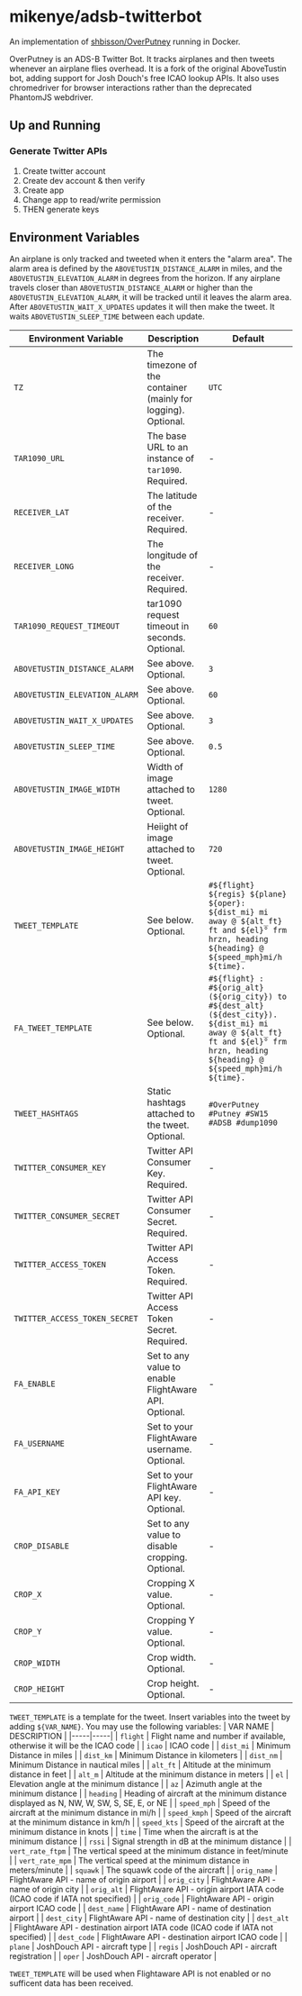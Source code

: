 # mikenye/adsb-twitterbot

An implementation of [shbisson/OverPutney](https://github.com/shbisson/OverPutney) running in Docker.

OverPutney is an ADS-B Twitter Bot. It tracks airplanes and then tweets whenever an airplane flies overhead. It is a fork of the original AboveTustin bot, adding support for Josh Douch's free ICAO lookup APIs. It also uses chromedriver for browser interactions rather than the deprecated PhantomJS webdriver.

## Up and Running

### Generate Twitter APIs

1. Create twitter account
2. Create dev account & then verify
3. Create app
4. Change app to read/write permission
5. THEN generate keys

## Environment Variables

An airplane is only tracked and tweeted when it enters the "alarm area". The alarm area is defined by the `ABOVETUSTIN_DISTANCE_ALARM` in miles, and the `ABOVETUSTIN_ELEVATION_ALARM` in degrees from the horizon. If any airplane travels closer than `ABOVETUSTIN_DISTANCE_ALARM` or higher than the `ABOVETUSTIN_ELEVATION_ALARM`, it will be tracked until it leaves the alarm area.  After `ABOVETUSTIN_WAIT_X_UPDATES` updates it will then make the tweet. It waits `ABOVETUSTIN_SLEEP_TIME` between each update.

| Environment Variable | Description | Default |
|-----|-----|-----|
| `TZ` | The timezone of the container (mainly for logging). Optional. | `UTC` |
| `TAR1090_URL` | The base URL to an instance of `tar1090`. Required. | - |
| `RECEIVER_LAT` | The latitude of the receiver. Required. | - |
| `RECEIVER_LONG` | The longitude of the receiver. Required. | - |
| `TAR1090_REQUEST_TIMEOUT` | tar1090 request timeout in seconds. Optional. | `60` |
| `ABOVETUSTIN_DISTANCE_ALARM` | See above. Optional. | `3` |
| `ABOVETUSTIN_ELEVATION_ALARM` | See above. Optional. | `60` |
| `ABOVETUSTIN_WAIT_X_UPDATES` | See above. Optional. | `3` |
| `ABOVETUSTIN_SLEEP_TIME` | See above. Optional. | `0.5` |
| `ABOVETUSTIN_IMAGE_WIDTH` | Width of image attached to tweet. Optional. | `1280` |
| `ABOVETUSTIN_IMAGE_HEIGHT` | Heiight of image attached to tweet. Optional. | `720` |
| `TWEET_TEMPLATE` | See below. Optional. | `#${flight} ${regis} ${plane} ${oper}: ${dist_mi} mi away @ ${alt_ft} ft and ${el}° frm hrzn, heading ${heading} @ ${speed_mph}mi/h ${time}.` |
| `FA_TWEET_TEMPLATE` | See below. Optional. | `#${flight} : #${orig_alt} (${orig_city}) to #${dest_alt} (${dest_city}). ${dist_mi} mi away @ ${alt_ft} ft and ${el}° frm hrzn, heading ${heading} @ ${speed_mph}mi/h ${time}.` |
| `TWEET_HASHTAGS` | Static hashtags attached to the tweet. Optional. | `#OverPutney #Putney #SW15 #ADSB #dump1090` |
| `TWITTER_CONSUMER_KEY` | Twitter API Consumer Key. Required. | - |
| `TWITTER_CONSUMER_SECRET` | Twitter API Consumer Secret. Required. | - |
| `TWITTER_ACCESS_TOKEN` | Twitter API Access Token. Required. | - |
| `TWITTER_ACCESS_TOKEN_SECRET` | Twitter API Access Token Secret. Required. | - |
| `FA_ENABLE` | Set to any value to enable FlightAware API. Optional. | - |
| `FA_USERNAME` | Set to your FlightAware username. Optional. | - |
| `FA_API_KEY` | Set to your FlightAware API key. Optional. | - |
| `CROP_DISABLE` | Set to any value to disable cropping. Optional. | - |
| `CROP_X` | Cropping X value. Optional. | - |
| `CROP_Y` | Cropping Y value. Optional. | - |
| `CROP_WIDTH` | Crop width. Optional. | - |
| `CROP_HEIGHT` | Crop height. Optional. | - |

`TWEET_TEMPLATE` is a template for the tweet.  Insert variables into the tweet by adding `${VAR_NAME}`. You may use the following variables:
| VAR NAME | DESCRIPTION |
|-----|-----|
| `flight`         | Flight name and number if available, otherwise it will be the ICAO code |
| `icao`           | ICAO code |
| `dist_mi`        | Minimum Distance in miles |
| `dist_km`        | Minimum Distance in kilometers |
| `dist_nm`        | Minimum Distance in nautical miles |
| `alt_ft`         | Altitude at the minimum distance in feet |
| `alt_m`          | Altitude at the minimum distance in meters |
| `el`             | Elevation angle at the minimum distance |
| `az`             | Azimuth angle at the minimum distance |
| `heading`        | Heading of aircraft at the minimum distance displayed as N, NW, W, SW, S, SE, E, or NE |
| `speed_mph`      | Speed of the aircraft at the minimum distance in mi/h |
| `speed_kmph`     | Speed of the aircraft at the minimum distance in km/h |
| `speed_kts`      | Speed of the aircraft at the minimum distance in knots |
| `time`           | Time when the aircraft is at the minimum distance |
| `rssi`           | Signal strength in dB at the minimum distance |
| `vert_rate_ftpm` | The vertical speed at the minimum distance in feet/minute |
| `vert_rate_mpm`  | The vertical speed at the minimum distance in meters/minute |
| `squawk`         | The squawk code of the aircraft |
| `orig_name`      | FlightAware API - name of origin airport |
| `orig_city`      | FlightAware API - name of origin city |
| `orig_alt`       | FlightAware API - origin airport IATA code (ICAO code if IATA not specified) |
| `orig_code`      | FlightAware API - origin airport ICAO code |
| `dest_name`      | FlightAware API - name of destination airport |
| `dest_city`      | FlightAware API - name of destination city |
| `dest_alt`       | FlightAware API - destination airport IATA code (ICAO code if IATA not specified) |
| `dest_code`      | FlightAware API - destination airport ICAO code |
| `plane`          | JoshDouch API - aircraft type |
| `regis`          | JoshDouch API - aircraft registration |
| `oper`           | JoshDouch API - aircraft operator |

`TWEET_TEMPLATE` will be used when Flightaware API is not enabled or no sufficent data has been received.
